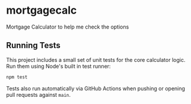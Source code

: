 # mortgagecalc
Mortgage Calculator to help me check the options

## Running Tests

This project includes a small set of unit tests for the core calculator logic.
Run them using Node's built in test runner:

```bash
npm test
```

Tests also run automatically via GitHub Actions when pushing or opening pull requests against `main`.
